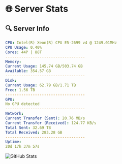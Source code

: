 # 🌐 Server Stats
## 🔍 Server Info
```yaml
CPU: Intel(R) Xeon(R) CPU E5-2699 v4 @ 1249.01MHz
CPU Usage: 0.40%
Cores: 44P | 88T
-----------------------------------
Memory:
Current Usage: 145.74 GB/503.74 GB
Available: 354.57 GB
-----------------------------------
Disk:
Current Usage: 62.79 GB/1.71 TB
Free: 1.56 TB
-----------------------------------
GPU:
No GPU detected
-----------------------------------
Network:
Current Transfer (Sent): 20.76 MB/s
Current Transfer (Received): 124.77 KB/s
Total Sent: 32.69 TB
Total Received: 283.28 GB
-----------------------------------
Uptime:
20d 17h 37m 57s
```
![GitHub Stats](https://img.shields.io/badge/Updated-2025-03-28_15:00:46-blue)